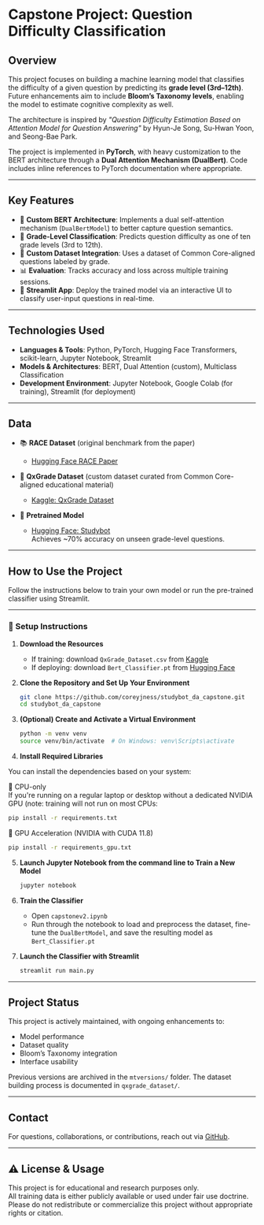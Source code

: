 
# **Capstone Project: Question Difficulty Classification**

## **Overview**
This project focuses on building a machine learning model that classifies the difficulty of a given question by predicting its **grade level (3rd–12th)**. Future enhancements aim to include **Bloom’s Taxonomy levels**, enabling the model to estimate cognitive complexity as well.

The architecture is inspired by *"Question Difficulty Estimation Based on Attention Model for Question Answering"* by Hyun-Je Song, Su-Hwan Yoon, and Seong-Bae Park.

The project is implemented in **PyTorch**, with heavy customization to the BERT architecture through a **Dual Attention Mechanism (DualBert)**. Code includes inline references to PyTorch documentation where appropriate.

---

## **Key Features**
- 🔁 **Custom BERT Architecture**: Implements a dual self-attention mechanism (`DualBertModel`) to better capture question semantics.
- 🧠 **Grade-Level Classification**: Predicts question difficulty as one of ten grade levels (3rd to 12th).
- 🧮 **Custom Dataset Integration**: Uses a dataset of Common Core-aligned questions labeled by grade.
- 📊 **Evaluation**: Tracks accuracy and loss across multiple training sessions.
- 🚀 **Streamlit App**: Deploy the trained model via an interactive UI to classify user-input questions in real-time.

---

## **Technologies Used**
- **Languages & Tools**: Python, PyTorch, Hugging Face Transformers, scikit-learn, Jupyter Notebook, Streamlit  
- **Models & Architectures**: BERT, Dual Attention (custom), Multiclass Classification  
- **Development Environment**: Jupyter Notebook, Google Colab (for training), Streamlit (for deployment)

---

## **Data**
- 📚 **RACE Dataset** (original benchmark from the paper)  
  - [Hugging Face RACE Paper](https://huggingface.co/papers/1704.04683)

- 📘 **QxGrade Dataset** (custom dataset curated from Common Core-aligned educational material)  
  - [Kaggle: QxGrade Dataset](https://www.kaggle.com/datasets/coreyjjness94/qxgrade-dataset)

- 🤖 **Pretrained Model**  
  - [Hugging Face: Studybot](https://huggingface.co/Coreyjness/Studybot)  
    Achieves ~70% accuracy on unseen grade-level questions.

---

## **How to Use the Project**

Follow the instructions below to train your own model or run the pre-trained classifier using Streamlit.

---

### 🧰 Setup Instructions

1. **Download the Resources**  
   - If training: download `QxGrade_Dataset.csv` from [Kaggle](https://www.kaggle.com/datasets/coreyjjness94/qxgrade-dataset)  
   - If deploying: download `Bert_Classifier.pt` from [Hugging Face](https://huggingface.co/Coreyjness/Studybot)

2. **Clone the Repository and Set Up Your Environment**
   ```bash
   git clone https://github.com/coreyjness/studybot_da_capstone.git
   cd studybot_da_capstone
   ```

3. **(Optional) Create and Activate a Virtual Environment**
   ```bash
   python -m venv venv
   source venv/bin/activate  # On Windows: venv\Scripts\activate
   ```

4. **Install Required Libraries**

You can install the dependencies based on your system:

🔹 CPU-only  
If you're running on a regular laptop or desktop without a dedicated NVIDIA GPU (note: training will not run on most CPUs:

```bash
pip install -r requirements.txt
```

🔹 GPU Acceleration (NVIDIA with CUDA 11.8)

```bash
pip install -r requirements_gpu.txt
```

5. **Launch Jupyter Notebook from the command line to Train a New Model**
   ```bash
   jupyter notebook
   ```

6. **Train the Classifier**
   - Open `capstonev2.ipynb`
   - Run through the notebook to load and preprocess the dataset, fine-tune the `DualBertModel`, and save the resulting model as `Bert_Classifier.pt`

7. **Launch the Classifier with Streamlit**
   ```bash
   streamlit run main.py
   ```

---

## **Project Status**
This project is actively maintained, with ongoing enhancements to:

- Model performance  
- Dataset quality  
- Bloom’s Taxonomy integration  
- Interface usability  

Previous versions are archived in the `mtversions/` folder. The dataset building process is documented in `qxgrade_dataset/`.

---

## **Contact**
For questions, collaborations, or contributions, reach out via [GitHub](https://github.com/coreyjness).

---

## ⚠️ **License & Usage**
This project is for educational and research purposes only.  
All training data is either publicly available or used under fair use doctrine. Please do not redistribute or commercialize this project without appropriate rights or citation.

